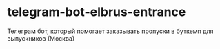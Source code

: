 # telegram-bot-elbrus-entrance
Телеграм бот, который помогает заказывать пропуски в буткемп для выпускников (Москва)

